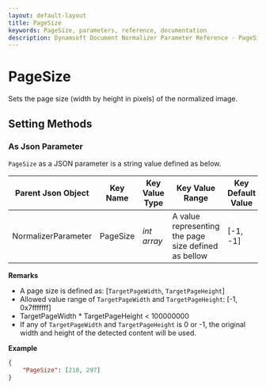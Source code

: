 ```yaml
---
layout: default-layout
title: PageSize
keywords: PageSize, parameters, reference, documentation
description: Dynamsoft Document Normalizer Parameter Reference - PageSize
---
```


# PageSize

Sets the page size (width by height in pixels) of the normalized image.

## Setting Methods

### As Json Parameter

`PageSize` as a JSON parameter is a string value defined as below.

| Parent Json Object | Key Name | Key Value Type | Key Value Range | Key Default Value |
| ------------------ | -------- | -------------- | ----------- | ------------- |
| NormalizerParameter | PageSize | *int array* | A value representing the page size defined as bellow | [-1, -1] |

**Remarks**

- A page size is defined as: [`TargetPageWidth`, `TargetPageHeight`]
- Allowed value range of `TargetPageWidth` and `TargetPageHeight`: [-1, 0x7fffffff]
- TargetPageWidth * TargetPageHeight < 100000000
- If any of `TargetPageWidth` and `TargetPageHeight` is 0 or -1, the original width and height of the detected content will be used.

**Example**

```json
{
    "PageSize": [210, 297]
}
```
